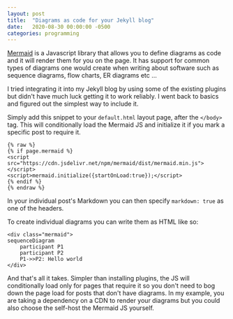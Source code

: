 ```yaml
---
layout: post
title:  "Diagrams as code for your Jekyll blog"
date:   2020-08-30 00:00:00 -0500
categories: programming
---
```


[Mermaid](https://mermaid-js.github.io/mermaid/#/) is a Javascript library that allows you to define diagrams as code and it will render them for you on the page. It has support for common types of diagrams one would create when writing about software such as sequence diagrams, flow charts, ER diagrams etc ...

I tried integrating it into my Jekyll blog by using some of the existing plugins but didn't have much luck getting it to work reliably. I went back to basics and figured out the simplest way to include it.

Simply add this snippet to your `default.html` layout page, after the `</body>` tag. This will conditionally load the Mermaid JS and initialize it if you mark a specific post to require it.

```
{% raw %}
{% if page.mermaid %}
<script src="https://cdn.jsdelivr.net/npm/mermaid/dist/mermaid.min.js"></script>
<script>mermaid.initialize({startOnLoad:true});</script>
{% endif %}
{% endraw %}
```


In your individual post's Markdown you can then specify `markdown: true` as one of the headers.

To create individual diagrams you can write them as HTML like so:

```
<div class="mermaid">
sequenceDiagram
    participant P1
    participant P2
    P1->>P2: Hello world
</div>
```

And that's all it takes. Simpler than installing plugins, the JS will conditionally load only for pages that require it so you don't need to bog down the page load for posts that don't have diagrams. In my example, you are taking a dependency on a CDN to render your diagrams but you could also choose the self-host the Mermaid JS yourself.
